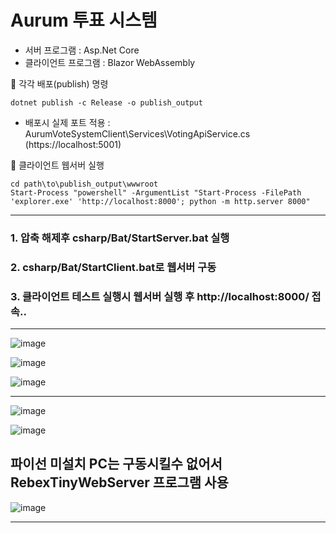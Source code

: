 # Aurum 투표 시스템 
* 서버 프로그램 : Asp.Net Core
* 클라이언트 프로그램 : Blazor WebAssembly

🎯 각각 배포(publish) 명령 

```shell
dotnet publish -c Release -o publish_output
```

- 배포시 실제 포트 적용 : AurumVoteSystemClient\Services\VotingApiService.cs (https://localhost:5001)

🎯 클라이언트 웹서버 실행

```shell
cd path\to\publish_output\wwwroot
Start-Process "powershell" -ArgumentList "Start-Process -FilePath 'explorer.exe' 'http://localhost:8000'; python -m http.server 8000"
```	

---
### 1. 압축 해제후 csharp/Bat/StartServer.bat 실행 
### 2. csharp/Bat/StartClient.bat로 웹서버 구동
### 3. 클라이언트 테스트 실행시 웹서버 실행 후 http://localhost:8000/ 접속..
---

![image](https://github.com/user-attachments/assets/e7b1ccf4-fed7-4a47-a436-c5f63c2df066)

![image](https://github.com/user-attachments/assets/2d206f2c-ea74-45ae-a360-677a505f1298)

![image](https://github.com/user-attachments/assets/bfeb6ce6-4b6c-44be-a28e-b6b7ca5447c3)

---
![image](https://github.com/user-attachments/assets/c496b276-bd6e-45b6-b99d-5f263d71db41)

![image](https://github.com/user-attachments/assets/f6b14064-5c2d-47ba-8593-72661c1a8bf4)

## 파이선 미설치 PC는 구동시킬수 없어서 RebexTinyWebServer 프로그램 사용
![image](https://github.com/user-attachments/assets/fc2e4118-916a-4f38-8143-5dde610fa558)

---

